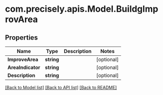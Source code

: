 
# com.precisely.apis.Model.BuildgImprovArea

## Properties

Name | Type | Description | Notes
------------ | ------------- | ------------- | -------------
**ImproveArea** | **string** |  | [optional] 
**AreaIndicator** | **string** |  | [optional] 
**Description** | **string** |  | [optional] 

[[Back to Model list]](../README.md#documentation-for-models)
[[Back to API list]](../README.md#documentation-for-api-endpoints)
[[Back to README]](../README.md)

